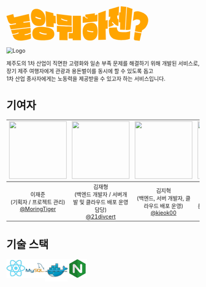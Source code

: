 <svg width="370" height="90" viewBox="0 0 370 90" fill="none" xmlns="http://www.w3.org/2000/svg">
<path d="M4.0088 37.526L0 25.1953L17.7408 20.3125L19.9569 29.0885L58.6257 19.974L60.9662 38.4245L44.0595 40.651L44.4828 43.0208L61.2525 40.9505L62.6345 54.2188L11.3915 60.2865L7.85576 49.375L25.1858 46.4063L24.6131 44.2448L15.0143 46.0417C12.5327 46.467 10.3333 45.9332 8.416 44.4401C6.49045 42.9471 5.02138 40.6424 4.0088 37.526ZM38.6688 89.4531C32.7842 89.7049 28.1156 88.8238 24.6629 86.8099C20.9363 84.9175 18.3509 81.7361 16.9067 77.2656L15.9979 74.4661C17.6827 74.2839 19.1933 74.0799 20.5296 73.8542C21.8409 73.6285 23.1025 73.3724 24.3143 73.0859C25.5094 72.7995 26.7212 72.4566 27.9496 72.0573C29.1697 71.658 30.5059 71.1632 31.9584 70.5729L31.4231 68.3724C29.9457 68.9714 28.5928 69.4748 27.3645 69.8828C26.1278 70.2908 24.9036 70.6424 23.6918 70.9375C22.4717 71.2326 21.1977 71.4974 19.8697 71.7318C18.5252 71.9575 17.0063 72.1701 15.3131 72.3698L11.9766 62.0833L62.8212 56.3542L63.6055 68.2943C61.1654 69.7005 58.5219 70.7769 55.6751 71.5234C52.9112 72.2786 50.1516 72.7387 47.396 72.9036L47.6948 75.2214C50.4089 75.0825 53.1312 74.6441 55.8618 73.9063C58.6672 73.1684 61.2816 72.105 63.7051 70.7161L63.8172 84.1276C60.3728 85.6988 56.5881 86.9401 52.4631 87.8516C48.4958 88.763 43.8977 89.2969 38.6688 89.4531ZM64.1907 30.0781C63.3275 22.9167 64.1699 17.1007 66.718 12.6302C69.3407 8.15972 73.9347 6.21962 80.4998 6.8099C87.2309 8.08594 92.3934 11.0243 95.9872 15.625C99.5063 20.0174 101.457 25.4731 101.839 31.9922C102.154 38.4071 100.801 43.2899 97.78 46.6406C94.7921 50.0781 90.2023 51.6797 84.0106 51.4453C77.9766 51.3932 73.3786 49.5269 70.2163 45.8464C66.9545 42.1918 64.946 36.9358 64.1907 30.0781ZM123.464 54.401L103.955 52.9036L101.963 12.8125L122.418 17.8776L122.679 24.1406L128.419 25.3125L128.904 44.8438L123.302 44.2188L123.464 54.401ZM76.2047 26.7318L75.5822 29.7005C80.2716 32.079 85.1518 33.4505 90.223 33.8151L90.0238 30.9505C87.5837 30.7335 85.2348 30.2431 82.9773 29.4792C80.728 28.75 78.4705 27.8342 76.2047 26.7318ZM67.6641 71.3411C67.5811 68.1467 68.0044 65.4123 68.934 63.138C69.8636 60.8377 71.3908 58.941 73.5155 57.4479C75.6818 55.9635 78.5161 54.8872 82.0187 54.2188C85.5876 53.6198 89.8786 53.4288 94.8917 53.6458C99.996 53.941 104.441 54.5443 108.225 55.4557C112.043 56.3585 115.193 57.5781 117.675 59.1146C120.156 60.625 121.995 62.474 123.19 64.6615C124.377 66.8316 124.958 69.4271 124.933 72.4479C124.9 75.4688 124.269 78.0208 123.04 80.1042C121.812 82.1962 119.936 83.8932 117.413 85.1953C114.89 86.5061 111.695 87.4523 107.827 88.0339C103.976 88.6328 99.4607 88.9062 94.2816 88.8542C89.2104 88.8108 84.9111 88.4592 81.3837 87.7995C78.014 87.1398 75.3332 86.1155 73.3412 84.7266C71.3908 83.3464 69.9756 81.5625 69.0959 79.375C68.1663 77.1875 67.689 74.5096 67.6641 71.3411ZM86.6997 66.6797L85.8034 69.3099C87.1479 70.1693 88.588 70.8984 90.1234 71.4974C91.6755 72.0964 93.269 72.5781 94.9041 72.9427C96.5558 73.3073 98.2157 73.5547 99.884 73.6849C101.569 73.8151 103.196 73.8455 104.764 73.776L104.802 71.2109C103.333 71.2804 101.793 71.2326 100.183 71.0677C98.5892 70.9028 97.0123 70.6337 95.4519 70.2604C93.8998 69.8958 92.3685 69.4097 90.8579 68.8021C89.3557 68.2031 87.9696 67.4957 86.6997 66.6797ZM194.427 24.8177L194.39 88.4505L172.926 88.5156L172.939 84.2188C171.262 84.2101 169.544 84.2014 167.785 84.1927C166.033 84.184 164.216 84.2014 162.332 84.2448L162.394 69.8568C164.261 69.8307 166.071 69.8307 167.822 69.8568C169.573 69.8741 171.287 69.8915 172.964 69.9089L172.989 24.8177H194.427ZM131.506 41.4063L130.958 19.9219L170.163 24.7656L170.175 50.8464L137.968 49.0885C135.752 48.8976 134.133 48.1901 133.112 46.9661C132.083 45.7335 131.548 43.8802 131.506 41.4063ZM143.632 31.862L142.313 33.75C144.819 35.2257 147.517 36.3889 150.405 37.2396C153.285 38.0295 156.14 38.52 158.97 38.7109L158.958 36.4714C156.128 36.2717 153.434 35.7595 150.878 34.9349C148.305 34.0668 145.89 33.0425 143.632 31.862ZM159.655 67.4609L159.568 88.4505L138.142 88.2161L138.329 66.901C137.25 66.8576 136.158 66.8273 135.054 66.8099C133.951 66.7839 132.834 66.7448 131.705 66.6927L131.643 51.1068C135.287 51.3498 138.723 51.5799 141.952 51.7969C145.18 51.9878 148.347 52.1658 151.451 52.3307C154.563 52.4609 157.696 52.5564 160.85 52.6172C164.004 52.6432 167.332 52.6476 170.835 52.6302L170.822 67.2526C168.905 67.3307 167.034 67.3828 165.208 67.4089C163.382 67.4262 161.531 67.4436 159.655 67.4609ZM237.59 21.3151L237.354 39.2839L198.921 43.2422L199.009 26.875L204.337 26.6667C204.478 27.2309 204.794 27.8255 205.283 28.4505C205.773 29.0668 206.37 29.6311 207.076 30.1432C207.79 30.6467 208.549 31.0503 209.354 31.3542C210.159 31.6493 210.931 31.7882 211.67 31.7708L212.641 30.2474C210.583 30.0825 208.943 29.4835 207.723 28.4505C206.495 27.4002 205.889 26.2543 205.906 25.013L205.931 21.8099L230.768 18.3333L230.681 23.1901L237.59 21.3151ZM258.78 58.8021L259.452 87.2396L239.657 87.6953L239.545 18.3594L259.253 11.224L258.78 36.888L264.27 35.8854L264.233 58.3333L258.78 58.8021ZM198.909 66.6016C198.901 59.1276 200.586 53.5069 203.964 49.7396C207.333 45.9549 212.155 43.8064 218.43 43.2943C224.696 42.5564 229.506 43.8715 232.859 47.2396C236.212 50.7639 237.914 56.5712 237.964 64.6615C238.072 72.7083 236.466 78.8151 233.146 82.9818C229.809 87.0964 224.983 89.2101 218.667 89.3229C212.334 89.4184 207.462 87.5304 204.051 83.6589C200.648 79.8394 198.934 74.1536 198.909 66.6016ZM211.508 62.474L210.188 64.7005C212.653 65.8377 215.309 66.6406 218.156 67.1094C221.003 67.5781 223.825 67.7387 226.622 67.5911L226.597 65.0781C223.808 65.2431 221.152 65.0651 218.629 64.5443C216.098 64.0234 213.724 63.3333 211.508 62.474ZM293.552 41.7839L294.423 16.1849L297.772 16.0547L298.469 0L312.886 1.52344L309.45 61.5885L296.502 61.0807L296.789 41.7839H293.552ZM310.919 61.6927L314.554 1.95313L328.946 6.92708L323.506 60.4818C321.58 61.0721 319.63 61.467 317.654 61.6667C315.679 61.8924 313.434 61.901 310.919 61.6927ZM266.971 27.8125L267.432 8.30729L293.826 0.611979L292.929 23.8021L288.958 24.1016L288.945 24.6615C288.854 27.5434 289.09 29.783 289.655 31.3802C290.219 32.9774 291.194 33.8932 292.581 34.1276L292.219 51.1979C289.746 51.25 287.177 50.2344 284.513 48.151C281.816 46.1285 279.239 43.5807 276.782 40.5078L275.263 42.487C275.869 43.355 276.628 44.2969 277.541 45.3125C278.454 46.3455 279.446 47.1875 280.517 47.8385C279.579 48.8368 278.525 49.6788 277.355 50.3646C276.176 51.0417 274.973 51.6102 273.744 52.0703C272.516 52.5217 271.3 52.8819 270.096 53.151C268.885 53.4201 267.777 53.5981 266.772 53.6849L266.835 37.0052C268.079 36.5365 269.084 35.4948 269.847 33.8802C270.611 32.2396 271.018 30.0955 271.067 27.4479L271.08 26.9401L266.971 27.8125ZM267.943 56.1458L288.285 54.987C288.385 62.8776 291.912 66.9965 298.868 67.3438C303.582 67.691 308.031 67.7127 312.214 67.4089C316.339 67.2092 319.982 66.3368 323.145 64.7917L321.937 85C320.318 85.6163 318.7 86.1328 317.082 86.5495C315.455 86.9835 313.741 87.3221 311.94 87.5651C310.114 87.8255 308.13 87.9948 305.989 88.0729C303.756 88.1684 301.237 88.1944 298.432 88.151C293.502 88.1163 289.024 87.5868 284.999 86.5625C280.915 85.5556 277.512 83.8368 274.79 81.4062C272.084 78.9844 270.121 75.7335 268.901 71.6536C267.731 67.5651 267.411 62.3958 267.943 56.1458ZM354.007 62.4219L352.638 68.1901L335.432 65.2734L337.76 50.0781C338.981 49.9653 340.184 49.7049 341.371 49.2969C342.566 48.8889 343.674 48.3594 344.695 47.7083C345.724 47.0747 346.6 46.3108 347.322 45.4167C348.052 44.5226 348.534 43.4896 348.766 42.3177C349.14 40.434 349.04 38.8368 348.467 37.526C347.886 36.2066 347.031 35.3689 345.903 35.013C343.28 34.1971 340.694 33.9887 338.146 34.388C335.623 34.8394 332.955 36.0894 330.141 38.138L332.855 15.2604C335.403 13.8108 338.478 13.0686 342.081 13.0339C345.699 13.1033 349.994 14.2361 354.966 16.4323C358.244 17.8472 360.988 19.5747 363.195 21.6146C365.353 23.533 367.005 25.6554 368.15 27.9818C369.254 30.2214 369.864 32.6649 369.98 35.3125C370.088 37.9254 369.752 40.6771 368.972 43.5677C367.802 47.8993 365.959 51.7057 363.444 54.987C360.963 58.303 357.817 60.7813 354.007 62.4219ZM352.177 70.1693L347.695 90L336.005 88.8672C334.802 88.763 333.918 88.2595 333.353 87.3568C332.781 86.4627 332.606 84.9913 332.83 82.9427L334.822 67.3568L352.177 70.1693Z" fill="#FFA500"/>
</svg>

![Logo](https://github.com/user-attachments/assets/01d9f0e8-d049-4ff7-bb37-62b9e1cab4f9)

제주도의 1차 산업이 직면한 고령화와 일손 부족 문제를 해결하기 위해 개발된 서비스로,<br />
장기 제주 여행자에게 관광과 용돈벌이를 동시에 할 수 있도록 돕고<br />1차 산업 종사자에게는 노동력을 제공받을 수 있고자 하는 서비스입니다.

# 기여자
|<img src="https://avatars.githubusercontent.com/u/161971295?v=4" width="150" height="150"/>|<img src="https://avatars.githubusercontent.com/u/128115881?v=4" width="150" height="150"/>|<img src="https://avatars.githubusercontent.com/u/129487583?v=4" width="150" height="150"/>|<img src="https://avatars.githubusercontent.com/u/83346782?v=4" width="150" height="150"/>|<img src="https://avatars.githubusercontent.com/u/139318504?v=4" width="150" height="150"/>|
|:-:|:-:|:-:|:-:|:-:|
|이재준<br/>(기획자 / 프로젝트 관리)<br/>[@MoringTiger](https://github.com/MoringTiger)|김재형<br/>(백엔드 개발자 / 서버개발 및 클라우드 배포 운영 담당) <br/>[@21divcert](https://github.com/21divcert)|김지혁<br/>(백엔드, 서버 개발자, 클라우드 배포 운영)<br/>[@kjeok00](https://github.com/kjeok00)|김민수<br/>(프론트엔드 개발자 / 프론트 개발, 컴포넌트 관리)<br/>[@kimminsu31415](https://github.com/kimminsu31415)|정그린<br/>(디자인, 퍼블리싱 및 프론트 개발자)<br/>[@Green-JEONG](https://github.com/Green-JEONG)|

# 기술 스택
<img align="left" src="https://raw.githubusercontent.com/ydmins/YdMinS/main/icons/react.png" alt="react" height="50px"/>
<img align="left" src="https://raw.githubusercontent.com/ydmins/YdMinS/main/icons/mysql.png" alt="mysql" height="50px"/>
<img align="left" src="https://raw.githubusercontent.com/ydmins/YdMinS/main/icons/docker.png" alt="docker" height="60px"/>
<img align="left" src="https://raw.githubusercontent.com/ydmins/YdMinS/main/icons/nginx.png" alt="nginx" height="50px"/>
